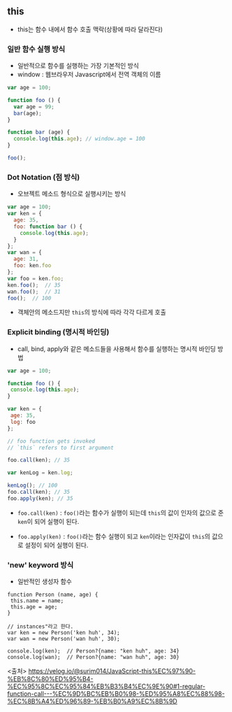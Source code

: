 ## this
 - this는 함수 내에서 함수 호출 맥락(상황에 따라 달라진다)

 ### 일반 함수 실행 방식
  - 일반적으로 함수를 실행하는 가장 기본적인 방식
  - window : 웹브라우저 Javascript에서 전역 객체의 이름
```js
var age = 100;

function foo () {
  var age = 99;
  bar(age);
}

function bar (age) {
  console.log(this.age); // window.age = 100
}

foo(); 
```

### Dot Notation (점 방식)
  - 오브젝트 메소드 형식으로 실행시키는 방식
```js
var age = 100;
var ken = {
  age: 35,
  foo: function bar () {
    console.log(this.age);
  }
};
var wan = {
  age: 31,
  foo: ken.foo
};
var foo = ken.foo;
ken.foo();  // 35
wan.foo();  // 31
foo();  // 100
```
  - 객체안의 메소드지만 ```this```의 방식에 따라 각각 다르게 호출

### Explicit binding (명시적 바인딩)
 - call, bind, apply와 같은 메소드들을 사용해서 함수를 실행하는 명시적 바인딩 방법
 ```js
 var age = 100;

function foo () {
  console.log(this.age);
}

var ken = {
  age: 35,
  log: foo
};

// foo function gets invoked
// `this` refers to first argument

foo.call(ken); // 35

var kenLog = ken.log;

kenLog(); // 100
foo.call(ken); // 35
foo.apply(ken); // 35
```
 - ```foo.call(ken)``` : ```foo()```라는 함수가 실행이 되는데 ```this```의 값이 인자의 값으로 준 ```ken```이 되어 실행이 된다.
 
 - ```foo.apply(ken)``` : ```foo()```라는 함수 실행이 되고 ```ken```이라는 인자값이 ```this```의 값으로 설정이 되어 실행이 된다.
 
 ### 'new' keyword 방식
  - 일반적인 생성자 함수
 ```
 function Person (name, age) {
  this.name = name;
  this.age = age;
}

// instances"라고 한다.
var ken = new Person('ken huh', 34);
var wan = new Person('wan huh', 30);

console.log(ken);  // Person?{name: "ken huh", age: 34}
console.log(wan);  // Person?{name: "wan huh", age: 30}
```
 
 
 
 
 
 
 <출처> https://velog.io/@surim014/JavaScript-this%EC%97%90-%EB%8C%80%ED%95%B4-%EC%95%8C%EC%95%84%EB%B3%B4%EC%9E%90#1-regular-function-call---%EC%9D%BC%EB%B0%98-%ED%95%A8%EC%88%98-%EC%8B%A4%ED%96%89-%EB%B0%A9%EC%8B%9D

